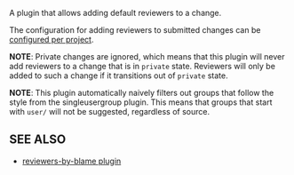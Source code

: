 A plugin that allows adding default reviewers to a change.

The configuration for adding reviewers to submitted changes can be
[configured per project](config.md).

__NOTE__:
Private changes are ignored, which means that this plugin will never add reviewers
to a change that is in `private` state. Reviewers will only be added to such a
change if it transitions out of `private` state.

__NOTE__:
This plugin automatically naively filters out groups that follow the style from
the singleusergroup plugin.
This means that groups that start with `user/` will not be suggested, regardless
of source.

SEE ALSO
--------

* [reviewers-by-blame plugin](https://gerrit-review.googlesource.com/#/admin/projects/plugins/reviewers-by-blame)
